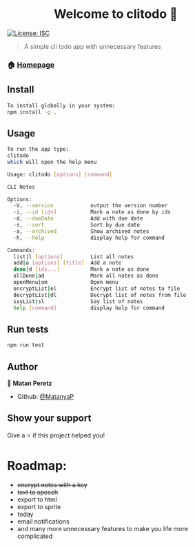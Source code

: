 <h1 align="center">Welcome to clitodo 👋</h1>
<p>
  <a href="#" target="_blank">
    <img alt="License: ISC" src="https://img.shields.io/badge/License-ISC-yellow.svg" />
  </a>
</p>

> A simple cli todo app with unnecessary features

### 🏠 [Homepage](https://github.com/MatanyaP/CLITODO)

## Install

```sh
To install globally in your system:
npm install -g .
```

## Usage

```sh
To run the app type:
clitodo
which will open the help menu

Usage: clitodo [options] [command]

CLI Notes

Options:
  -V, --version            output the version number
  -i, --id [ids]           Mark a note as done by ids
  -d, --dueDate            Add with due date
  -s, --sort               Sort by due date
  -a, --archived           Show archived notes
  -h, --help               display help for command

Commands:
  list|l [options]         List all notes
  add|a [options] [title]  Add a note
  done|d [ids...]          Mark a note as done
  allDone|ad               Mark all notes as done
  openMenu|om              Open menu
  encryptList|el           Encrypt list of notes to file
  decryptList|dl           Decrypt list of notes from file
  sayList|sl               Say list of notes
  help [command]           display help for command
```

## Run tests

```sh
npm run test
```

## Author

👤 **Matan Peretz**

* Github: [@MatanyaP](https://github.com/MatanyaP)

## Show your support

Give a ⭐️ if this project helped you!

# Roadmap:
- ~~encrypt notes with a key~~
- ~~text to speech~~
- export to html
- export to sprite
- today
- email notifications
- and many more unnecessary features to make you life more complicated
